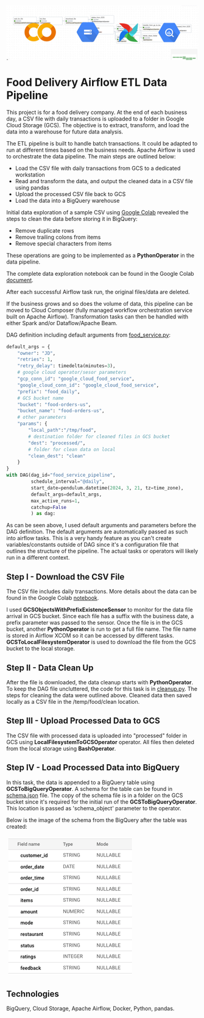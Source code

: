 <img src="./images/header_fooddelivery.jpg"
     alt="Food Delivery Project Logo"
     style="margin: 0px;" />

# Food Delivery Airflow ETL Data Pipeline

This project is for a food delivery company. At the end of each business day, a CSV file with daily transactions is uploaded to a folder in Google Cloud Storage (GCS). The objective is to extract, transform, and load the data into a warehouse for future data analysis. 

The ETL pipeline is built to handle batch transactions. It could be adapted to run at different times based on the business needs. Apache Airflow is used to orchestrate the data pipeline. The main steps are outlined below:

* Load the CSV file with daily transactions from GCS to a dedicated workstation
* Read and transform the data, and output the cleaned data in a CSV file using pandas
* Upload the processed CSV file back to GCS 
* Load the data into a BigQuery warehouse

Initial data exploration of a sample CSV using [Google Colab](https://colab.research.google.com/drive/1hDmEUaY3SmjFDCEodYh0IyWJOrkl4P7-?usp=sharing) revealed the steps to clean the data before storing it in BigQuery:
* Remove duplicate rows
* Remove trailing colons from items
* Remove special characters from items

These operations are going to be implemented as a **PythonOperator** in the data pipeline.

The complete data exploration notebook can be found in the Google Colab [document](https://colab.research.google.com/drive/1hDmEUaY3SmjFDCEodYh0IyWJOrkl4P7-?usp=sharing).



After each successful Airflow task run, the original files/data are deleted. 

If the business grows and so does the volume of data, this pipeline can be moved to Cloud Composer (fully managed workflow orchestration service built on Apache Airflow). Transformation tasks can then be handled with either Spark and/or Dataflow/Apache Beam.

DAG definition including default arguments from [food_service.py](./airflow/dags/food_service.py/):
```python
default_args = {
    "owner": "JD",
    "retries": 1,
    "retry_delay": timedelta(minutes=3),
    # google cloud operator/sesor parameters
    "gcp_conn_id": "google_cloud_food_service",
    "google_cloud_conn_id": "google_cloud_food_service",
    "prefix": "food_daily",
    # GCS bucket name
    "bucket": "food-orders-us",
    "bucket_name": "food-orders-us",
    # other parameters
    "params": {
        "local_path":"/tmp/food",
        # destination folder for cleaned files in GCS bucket
        "dest": "processed/", 
        # folder for clean data on local
        "clean_dest": "clean"
    }
}
with DAG(dag_id="food_service_pipeline",
         schedule_interval="@daily",
         start_date=pendulum.datetime(2024, 3, 21, tz=time_zone),
         default_args=default_args,
         max_active_runs=1,
         catchup=False
         ) as dag:
```
As can be seen above, I used default arguments and parameters before the DAG definition. The default arguments are automatically passed as such into airflow tasks. This is a very handy feature as you can't create variables/constants outside of DAG since it's a configuration file that outlines the structure of the pipeline. The actual tasks or operators will likely run in a different context. 

## Step I - Download the CSV File 
The CSV file includes daily transactions. More details about the data can be found in the Google Colab [notebook](https://colab.research.google.com/drive/1hDmEUaY3SmjFDCEodYh0IyWJOrkl4P7-?usp=sharing).

I used **GCSObjectsWithPrefixExistenceSensor** to monitor for the data file arrival in GCS bucket. Since each file has a suffix with the business date, a prefix parameter was passed to the sensor. Once the file is in the GCS bucket, another **PythonOperator** is run to get a full file name. The file name is stored in Airflow XCOM so it can be accessed by different tasks. **GCSToLocalFilesystemOperator** is used to download the file from the GCS bucket to the local storage.

## Step II - Data Clean Up
After the file is downloaded, the data cleanup starts with **PythonOperator**. To keep the DAG file uncluttered, the code for this task is in [cleanup.py](./airflow/dags/scripts/cleanup.py). The steps for cleaning the data were outlined above. Cleaned data then saved locally as a CSV file in the /temp/food/clean location.

## Step III - Upload Processed Data to GCS
The CSV file with processed data is uploaded into "processed" folder in GCS using **LocalFilesystemToGCSOperator** operator. All files then deleted from the local storage using **BashOperator**.

## Step IV - Load Processed Data into BigQuery
In this task, the data is appended to a BigQuery table using **GCSToBigQueryOperator**. A schema for the table can be found in [schema.json](./files/schema.json) file. The copy of the schema file is in a folder on the GCS bucket since it's required for the initial run of the **GCSToBigQueryOperator**. This location is passed as 'schema_object' parameter to the operator.

Below is the image of the schema from the BigQuery after the table was created:

<img src="./images/schema_screenshot.png"
     alt="Food Delivery Project Logo"
     style="margin: 5px;" />


## Technologies
BigQuery, Cloud Storage, Apache Airflow, Docker, Python, pandas. 